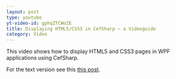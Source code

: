 ```yaml
---
layout: post
type: youtube
yt-video-id: gphqZTCWoZE
title: Displaying HTML5/CSS3 in CefSharp – a Videoguide
category: Video
---
```

This video shows how to display HTML5 and CSS3 pages in WPF applications using CefSharp.

For the text  version see this [this post](http://www.cefsharptutorials.com/CefSharp-Basics-Display-an-HTML5.CSS3-Webpage/).
